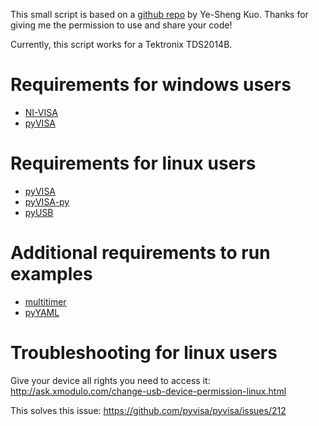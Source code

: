 This small script is based on a [github repo](https://github.com/lab11/pyVisa_Tek_MSO2000) by Ye-Sheng Kuo. Thanks for giving me the permission to use and share your code!

Currently, this script works for a Tektronix TDS2014B.

# Requirements for windows users

* [NI-VISA](http://www.ni.com/de-de/support/downloads/drivers/download.ni-visa.html#306043)
* [pyVISA](https://pyvisa.readthedocs.io/en/master/)

# Requirements for linux users

* [pyVISA](https://pyvisa.readthedocs.io/en/master/)
* [pyVISA-py](https://pyvisa-py.readthedocs.io/en/latest/)
* [pyUSB](http://pyusb.github.io/pyusb/)

# Additional requirements to run examples

* [multitimer](https://pypi.org/project/multitimer/)
* [pyYAML](https://pyyaml.org/)


# Troubleshooting for linux users
Give your device all rights you need to access it:
http://ask.xmodulo.com/change-usb-device-permission-linux.html

This solves this issue:
https://github.com/pyvisa/pyvisa/issues/212
